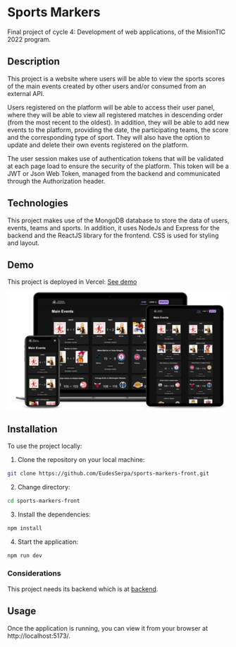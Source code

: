 # Sports Markers

Final project of cycle 4: Development of web applications, of the MisionTIC 2022 program.

## Description

This project is a website where users will be able to view the sports scores of the main events created by other users and/or consumed from an external API.

Users registered on the platform will be able to access their user panel, where they will be able to view all registered matches in descending order (from the most recent to the oldest). In addition, they will be able to add new events to the platform, providing the date, the participating teams, the score and the corresponding type of sport. They will also have the option to update and delete their own events registered on the platform. 

The user session makes use of authentication tokens that will be validated at each page load to ensure the security of the platform. This token will be a JWT or Json Web Token, managed from the backend and communicated through the Authorization header.

## Technologies

This project makes use of the MongoDB database to store the data of users, events, teams and sports. In addition, it uses NodeJs and Express for the backend and the ReactJS library for the frontend. CSS is used for styling and layout.

## Demo

This project is deployed in Vercel: [See demo](https://sports-markers.vercel.app/)

![Mockup project](./public/mockups_sports-markers.png)

## Installation

To use the project locally:

1. Clone the repository on your local machine: 
```bash
git clone https://github.com/EudesSerpa/sports-markers-front.git
```

2. Change directory:
```bash
cd sports-markers-front
```

3. Install the dependencies: 
```bash
npm install
```

4. Start the application: 
```bash
npm run dev
```

### Considerations

This project needs its backend which is at [backend](https://github.com/EudesSerpa/sports-markers).

## Usage

Once the application is running, you can view it from your browser at http://localhost:5173/.
